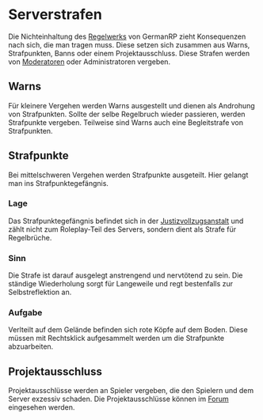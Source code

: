 # Serverstrafen

Die Nichteinhaltung des [Regelwerks](https://germanrp.eu/forum/index.php?thread/1-regelwerk/) von GermanRP zieht Konsequenzen nach sich, die man tragen muss. Diese setzen sich zusammen aus Warns, Strafpunkten, Banns oder einem Projektausschluss. Diese Strafen werden von [Moderatoren](../../pages/other/serverteam.md) oder Administratoren vergeben.

## Warns 
Für kleinere Vergehen werden Warns ausgestellt und dienen als Androhung von Strafpunkten. Sollte der selbe Regelbruch wieder passieren, werden Strafpunkte vergeben. Teilweise sind Warns auch eine Begleitstrafe von Strafpunkten. 

## Strafpunkte 
Bei mittelschweren Vergehen werden Strafpunkte ausgeteilt. Hier gelangt man ins Strafpunktegefängnis.

### Lage
Das Strafpunktegefängnis befindet sich in der [Justizvollzugsanstalt](../orte/jva.md) und zählt nicht zum Roleplay-Teil des Servers, sondern dient als Strafe für Regelbrüche.

### Sinn
Die Strafe ist darauf ausgelegt anstrengend und nervtötend zu sein. Die ständige Wiederholung sorgt für Langeweile und regt bestenfalls zur Selbstreflektion an.

### Aufgabe 
Verlteilt auf dem Gelände befinden sich rote Köpfe auf dem Boden. Diese müssen mit Rechtsklick aufgesammelt werden um die Strafpunkte abzuarbeiten.

## Projektausschluss
Projektausschlüsse werden an Spieler vergeben, die den Spielern und dem Server exzessiv schaden. Die Projektausschlüsse können im [Forum](https://gemranrp.eu/forum) eingesehen werden.
